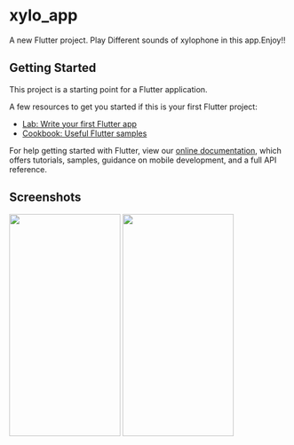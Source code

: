 # xylo_app

A new Flutter project.
Play Different sounds of xylophone in this app.Enjoy!!

## Getting Started

This project is a starting point for a Flutter application.

A few resources to get you started if this is your first Flutter project:

- [Lab: Write your first Flutter app](https://flutter.dev/docs/get-started/codelab)
- [Cookbook: Useful Flutter samples](https://flutter.dev/docs/cookbook)

For help getting started with Flutter, view our
[online documentation](https://flutter.dev/docs), which offers tutorials,
samples, guidance on mobile development, and a full API reference.

## Screenshots
<conatiner>
<img src="https://user-images.githubusercontent.com/64702890/113761821-8a0b7680-9735-11eb-9c11-12c1b86e4f1f.png" width="200" height="400" align="center"/>
<img src="https://user-images.githubusercontent.com/64702890/113762743-8b896e80-9736-11eb-9c37-6eb1fa38845d.gif" width="200" height="400" align="center"/> 

</container>

